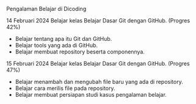 Pengalaman Belajar di Dicoding

14 Februari 2024
Belajar kelas Belajar Dasar Git dengan GitHub. (Progres 42%)
* Belajar tentang apa itu Git dan GitHub.
* Belajar tools yang ada di GitHub.
* Belajar membuat repository beserta componennya.

15 Februari 2024
Belajar kelas Belajar Dasar Git dengan GitHub. (Progres 47%)
* Belajar menambah dan mengubah file baru yang ada di repository.
* Belajar cara merilis file pada repository.
* Belajar membuat persiapan studi kasus pengalaman belajar.

